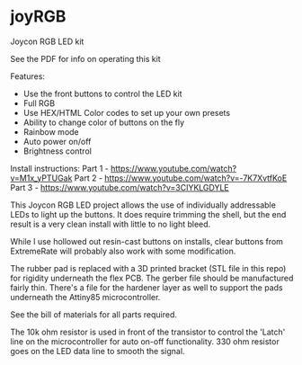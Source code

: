 # joyRGB
Joycon RGB LED kit

See the PDF for info on operating this kit

Features:
- Use the front buttons to control the LED kit
- Full RGB
- Use HEX/HTML Color codes to set up your own presets
- Ability to change color of buttons on the fly
- Rainbow mode
- Auto power on/off
- Brightness control

Install instructions:
Part 1 - https://www.youtube.com/watch?v=M1x_yPTUGak
Part 2 - https://www.youtube.com/watch?v=-7K7XvtfKoE
Part 3 - https://www.youtube.com/watch?v=3CIYKLGDYLE

This Joycon RGB LED project allows the use of individually addressable LEDs to light up the buttons. It does require
trimming the shell, but the end result is a very clean install with little to no light bleed.

While I use hollowed out resin-cast buttons on installs, clear buttons from ExtremeRate will probably also work with some modification.

The rubber pad is replaced with a 3D printed bracket (STL file in this repo) for rigidity underneath the flex PCB. 
The gerber file should be manufactured fairly thin. There's a file for the hardener layer as well to support the pads underneath the
Attiny85 microcontroller.

See the bill of materials for all parts required.

The 10k ohm resistor is used in front of the transistor to control the 'Latch' line on the microcontroller for auto on-off functionality.
330 ohm resistor goes on the LED data line to smooth the signal.
